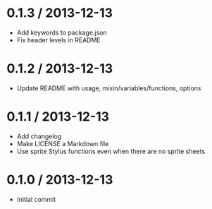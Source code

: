0.1.3 / 2013-12-13
==================

 * Add keywords to package.json
 * Fix header levels in README

0.1.2 / 2013-12-13
==================

 * Update README with usage, mixin/variables/functions, options

0.1.1 / 2013-12-13
==================

 * Add changelog
 * Make LICENSE a Markdown file
 * Use sprite Stylus functions even when there are no sprite sheets

0.1.0 / 2013-12-13
==================

 * Initial commit
